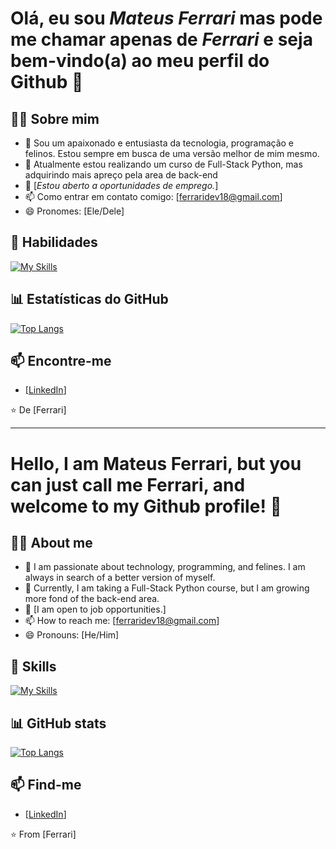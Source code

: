 # Olá, eu sou _Mateus Ferrari_ mas pode me chamar apenas de _Ferrari_ e seja bem-vindo(a) ao meu perfil do Github 👋

## 👨‍💻 Sobre mim

- 💬 Sou um apaixonado e entusiasta da tecnologia, programação e felinos. Estou sempre em busca de uma versão melhor de mim mesmo.
- 🌱 Atualmente estou realizando um curso de Full-Stack Python, mas adquirindo mais apreço pela area de back-end
- 👯 [_Estou aberto a oportunidades de emprego._]
- 📫 Como entrar em contato comigo: [ferraridev18@gmail.com]
- 😄 Pronomes: [Ele/Dele]

## 🚀 Habilidades

[![My Skills](https://skillicons.dev/icons?i=js,ts,html,css,sass,python,django,react,redux,bootstrap,linux,mysql,postgres,sqlite,vscode,git,discord)](https://skillicons.dev)


## 📊 Estatísticas do GitHub

[![Top Langs](https://github-readme-stats.vercel.app/api/top-langs/?username=FerrariSnow&layout=compact)](https://github.com/FerrariSnow/github-readme-stats)

## 📫 Encontre-me

- [[LinkedIn](https://www.linkedin.com/in/mateusferraridev/)]
<!-- - Website: [Seu Website]
-->

⭐️ De [Ferrari]

<hr>

# Hello, I am Mateus Ferrari, but you can just call me Ferrari, and welcome to my Github profile! 👋

## 👨‍💻 About me

- 💬 I am passionate about technology, programming, and felines. I am always in search of a better version of myself.
- 🌱 Currently, I am taking a Full-Stack Python course, but I am growing more fond of the back-end area.
- 👯 [I am open to job opportunities.]
- 📫 How to reach me: [ferraridev18@gmail.com]
- 😄 Pronouns: [He/Him]

  
## 🚀 Skills

[![My Skills](https://skillicons.dev/icons?i=js,ts,html,css,sass,python,django,react,redux,bootstrap,linux,mysql,postgres,sqlite,vscode,git,discord)](https://skillicons.dev)


## 📊 GitHub stats

[![Top Langs](https://github-readme-stats.vercel.app/api/top-langs/?username=FerrariSnow&layout=compact)](https://github.com/FerrariSnow/github-readme-stats)

## 📫 Find-me

- [[LinkedIn](https://www.linkedin.com/in/mateusferraridev/)]
<!-- - Website: [Seu Website]
-->

⭐️ From [Ferrari]

